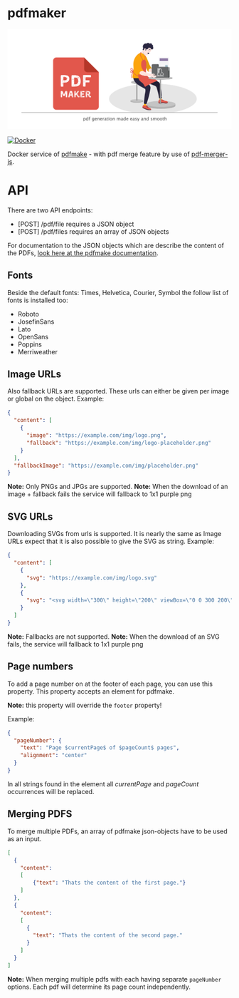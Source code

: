 # pdfmaker

![logo](./assets/pdf-maker.svg)

[![Docker](https://badgen.net/badge/icon/docker?icon=docker&label)](https://hub.docker.com/repository/docker/rocketbaseio/pdfmaker)

Docker service of [pdfmake](http://pdfmake.org/) - with pdf merge feature by use of [pdf-merger-js](https://www.npmjs.com/package/pdf-merger-js).

# API
There are two API endpoints:
- [POST] /pdf/file requires a JSON object
- [POST] /pdf/files requires an array of JSON objects


For documentation to the JSON objects which are describe the content of the PDFs, [look here at the pdfmake documentation](https://pdfmake.github.io/docs/).

## Fonts
Beside the default fonts: Times, Helvetica, Courier, Symbol the follow list of fonts is installed too:
- Roboto
- JosefinSans
- Lato
- OpenSans
- Poppins
- Merriweather

## Image URLs
Also fallback URLs are supported. These urls can either be given per image or global on the object. Example:

```json
{
  "content": [
    {
      "image": "https://example.com/img/logo.png",
      "fallback": "https://example.com/img/logo-placeholder.png"
    }
  ],
  "fallbackImage": "https://example.com/img/placeholder.png"
}
```

**Note:** Only PNGs and JPGs are supported.
**Note:** When the download of an image + fallback fails the service will fallback to 1x1 purple png


## SVG URLs
Downloading SVGs from urls is supported. It is nearly the same as Image URLs expect that it is also possible to give the SVG as string. Example:
```json
{
  "content": [
    {
      "svg": "https://example.com/img/logo.svg"
    },
    {
      "svg": "<svg width=\"300\" height=\"200\" viewBox=\"0 0 300 200\"><text x=\"0\" y=\"50\">Example Image</text></svg>"
    }
  ]
}
```

**Note:** Fallbacks are not supported.
**Note:** When the download of an SVG fails, the service will fallback to 1x1 purple png

## Page numbers
To add a page number on at the footer of each page, you can use this property. This property accepts an element for pdfmake.

**Note:** this property will override the `footer` property!

Example:
```json
{
  "pageNumber": {
    "text": "Page $currentPage$ of $pageCount$ pages",
    "alignment": "center"
  }
}
```

In all strings found in the element all $currentPage$ and $pageCount$ occurrences will be replaced.

## Merging PDFS
To merge multiple PDFs, an array of pdfmake json-objects have to be used as an input.

```json
[
  {
    "content": 
    [
        {"text": "Thats the content of the first page."}
    ]
  },
  {
    "content": 
    [
      {
        "text": "Thats the content of the second page."
      }
    ]
  }
]
```

**Note:** When merging multiple pdfs with each having separate ```pageNumber``` options. Each pdf will determine its page count independently. 

